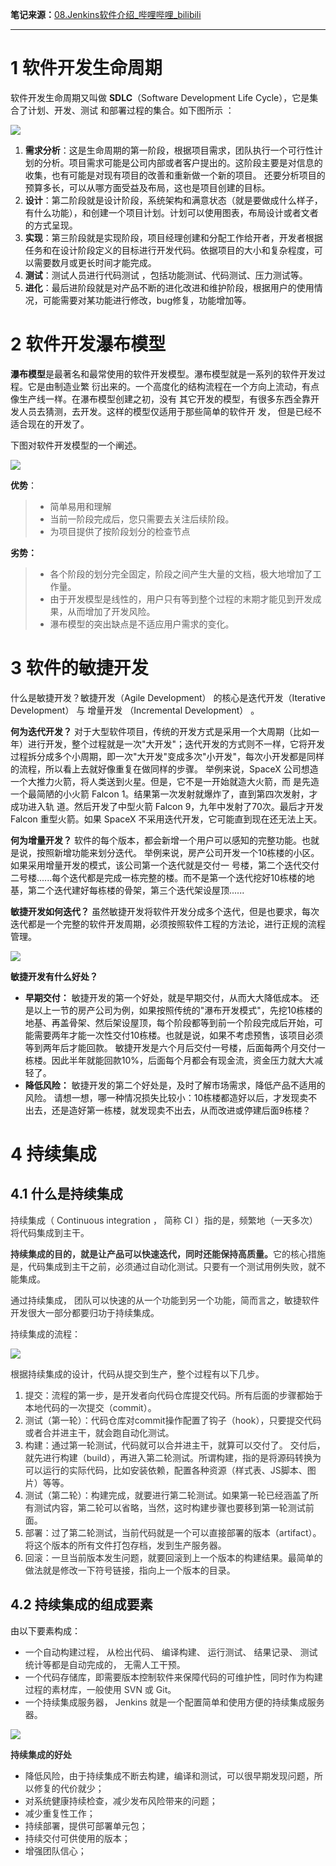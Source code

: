 **笔记来源：**[08.Jenkins软件介绍_哔哩哔哩_bilibili](https://www.bilibili.com/video/BV1kJ411p7mV?spm_id_from=333.788.videopod.episodes&vd_source=e8046ccbdc793e09a75eb61fe8e84a30&p=8)

------



# 1 软件开发生命周期
软件开发生命周期又叫做 **SDLC**（Software Development Life Cycle），它是集合了计划、开发、测试 和部署过程的集合。如下图所示 ：

![](images/1.png)

1. **需求分析**：这是生命周期的第一阶段，根据项目需求，团队执行一个可行性计划的分析。项目需求可能是公司内部或者客户提出的。这阶段主要是对信息的收集，也有可能是对现有项目的改善和重新做一个新的项目。 还要分析项目的预算多长，可以从哪方面受益及布局，这也是项目创建的目标。
2. **设计**：第二阶段就是设计阶段，系统架构和满意状态（就是要做成什么样子，有什么功能），和创建一个项目计划。计划可以使用图表，布局设计或者文者的方式呈现。
3. **实现**：第三阶段就是实现阶段，项目经理创建和分配工作给开者，开发者根据任务和在设计阶段定义的目标进行开发代码。依据项目的大小和复杂程度，可以需要数月或更长时间才能完成。
4. **测试**：测试人员进行代码测试 ，包括功能测试、代码测试、压力测试等。
5. **进化**：最后进阶段就是对产品不断的进化改进和维护阶段，根据用户的使用情况，可能需要对某功能进行修改，bug修复，功能增加等。

# 2 软件开发瀑布模型
**瀑布模型**是最著名和最常使用的软件开发模型。瀑布模型就是一系列的软件开发过程。它是由制造业繁 衍出来的。一个高度化的结构流程在一个方向上流动，有点像生产线一样。在瀑布模型创建之初，没有 其它开发的模型，有很多东西全靠开发人员去猜测，去开发。这样的模型仅适用于那些简单的软件开 发， 但是已经不适合现在的开发了。 

下图对软件开发模型的一个阐述。

![](images/2.png)

**优势**：

> - 简单易用和理解
> - 当前一阶段完成后，您只需要去关注后续阶段。
> - 为项目提供了按阶段划分的检查节点

**劣势：**

>- 各个阶段的划分完全固定，阶段之间产生大量的文档，极大地增加了工作量。
>- 由于开发模型是线性的，用户只有等到整个过程的末期才能见到开发成果，从而增加了开发风险。
>- 瀑布模型的突出缺点是不适应用户需求的变化。

# 3 软件的敏捷开发
什么是敏捷开发？敏捷开发（Agile Development） 的核心是迭代开发（Iterative Development） 与 增量开发 （Incremental Development） 。

**何为迭代开发？**  对于大型软件项目，传统的开发方式是采用一个大周期（比如一年）进行开发，整个过程就是一次"大开发"；迭代开发的方式则不一样，它将开发过程拆分成多个小周期，即一次"大开发"变成多次"小开发"，每次小开发都是同样的流程，所以看上去就好像重复在做同样的步骤。 举例来说，SpaceX 公司想造一个大推力火箭，将人类送到火星。但是，它不是一开始就造大火箭，而 是先造一个最简陋的小火箭 Falcon 1。结果第一次发射就爆炸了，直到第四次发射，才成功进入轨 道。然后开发了中型火箭 Falcon 9，九年中发射了70次。最后才开发 Falcon 重型火箭。如果 SpaceX 不采用迭代开发，它可能直到现在还无法上天。

**何为增量开发？** 软件的每个版本，都会新增一个用户可以感知的完整功能。也就是说，按照新增功能来划分迭代。 举例来说，房产公司开发一个10栋楼的小区。如果采用增量开发的模式，该公司第一个迭代就是交付一 号楼，第二个迭代交付二号楼......每个迭代都是完成一栋完整的楼。而不是第一个迭代挖好10栋楼的地基，第二个迭代建好每栋楼的骨架，第三个迭代架设屋顶......

**敏捷开发如何迭代？** 虽然敏捷开发将软件开发分成多个迭代，但是也要求，每次迭代都是一个完整的软件开发周期，必须按照软件工程的方法论，进行正规的流程管理。

![](images/3.png)

**敏捷开发有什么好处？**

+ **早期交付：** 敏捷开发的第一个好处，就是早期交付，从而大大降低成本。 还是以上一节的房产公司为例，如果按照传统的"瀑布开发模式"，先挖10栋楼的地基、再盖骨架、然后架设屋顶，每个阶段都等到前一个阶段完成后开始，可能需要两年才能一次性交付10栋楼。也就是说，如果不考虑预售，该项目必须等到两年后才能回款。 敏捷开发是六个月后交付一号楼，后面每两个月交付一栋楼。因此半年就能回款10%，后面每个月都会有现金流，资金压力就大大减轻了。
+ **降低风险：** 敏捷开发的第二个好处是，及时了解市场需求，降低产品不适用的风险。 请想一想，哪一种情况损失比较小：10栋楼都造好以后，才发现卖不出去，还是造好第一栋楼，就发现卖不出去，从而改进或停建后面9栋楼？

# 4 持续集成
## 4.1 什么是持续集成
<font style="color:rgb(51,51,51);">持续集成（ </font><font style="color:rgb(51,51,51);">Continuous integration </font><font style="color:rgb(51,51,51);">， 简称</font><font style="color:rgb(51,51,51);"> CI </font><font style="color:rgb(51,51,51);">）指的是，频繁地（一天多次）将代码集成到主干。 </font>

**<font style="color:rgb(51,51,51);">持续集成的目的，就是让产品可以快速迭代，同时还能保持高质量。</font>**<font style="color:rgb(51,51,51);">它的核心措施是，代码集成到主干之前，必须通过自动化测试。只要有一个测试用例失败，就不能集成。 </font>

<font style="color:rgb(51,51,51);">通过持续集成， 团队可以快速的从一个功能到另一个功能，简而言之，敏捷软件开发很大一部分都要归功于持续集成。</font>

<font style="color:rgb(51,51,51);">持续集成的流程：</font>

![](images/4.png)

<font style="color:rgb(51,51,51);">根据持续集成的设计，代码从提交到生产，整个过程有以下几步。</font>

1. <font style="color:rgb(51,51,51);">提交：流程的第一步，是开发者向代码仓库提交代码。所有后面的步骤都始于本地代码的一次提交（commit）。</font>
2. <font style="color:rgb(51,51,51);">测试（第一轮）：代码仓库对commit操作配置了钩子（hook），只要提交代码或者合并进主干，就会跑自动化测试。</font>
3. <font style="color:rgb(51,51,51);">构建：通过第一轮测试，代码就可以合并进主干，就算可以交付了。 交付后，就先进行构建（build），再进入第二轮测试。所谓构建，指的是将源码转换为可以运行的实际代码，比如安装依赖，配置各种资源（样式表、JS脚本、图片）等等。 </font>
4. <font style="color:rgb(51,51,51);">测试（第二轮）：构建完成，就要进行第二轮测试。如果第一轮已经涵盖了所有测试内容，第二轮可以省略，当然，这时构建步骤也要移到第一轮测试前面。</font>
5. <font style="color:rgb(51,51,51);">部署：过了第二轮测试，当前代码就是一个可以直接部署的版本（artifact）。将这个版本的所有文件打包存档，发到生产服务器。 </font>
6. <font style="color:rgb(51,51,51);">回滚：一旦当前版本发生问题，就要回滚到上一个版本的构建结果。最简单的做法就是修改一下符号链接，指向上一个版本的目录。</font>

## 4.2 持续集成的组成要素
由以下要素构成：

+ <font style="color:rgb(51,51,51);">一个自动构建过程， 从检出代码、 编译构建、 运行测试、 结果记录、 测试统计等都是自动完成的， 无需人工干预。 </font>
+ <font style="color:rgb(51,51,51);">一个代码存储库，即需要版本控制软件来保障代码的可维护性，同时作为构建过程的素材库，一般使用 SVN 或 Git。 </font>
+ <font style="color:rgb(51,51,51);">一个持续集成服务器， Jenkins 就是一个配置简单和使用方便的持续集成服务器。</font>

![](images/5.png)

**<font style="color:rgb(51,51,51);">持续集成的好处 </font>**

+ <font style="color:rgb(51,51,51);">降低风险，由于持续集成不断去构建，编译和测试，可以很早期发现问题，所以修复的代价就少； </font>
+ <font style="color:rgb(51,51,51);">对系统健康持续检查，减少发布风险带来的问题； </font>
+ <font style="color:rgb(51,51,51);">减少重复性工作； </font>
+ <font style="color:rgb(51,51,51);">持续部署，提供可部署单元包； </font>
+ <font style="color:rgb(51,51,51);">持续交付可供使用的版本； </font>
+ <font style="color:rgb(51,51,51);">增强团队信心；</font>

